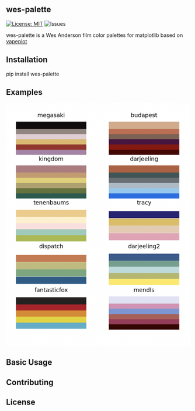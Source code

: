 ## wes-palette
[![License: MIT](https://img.shields.io/badge/License-MIT-yellow.svg)](https://opensource.org/licenses/MIT)
![Issues](https://img.shields.io/github/issues/au2232/wes-palette)

wes-palette is a Wes Anderson film color palettes for matplotlib based on [vapeplot](https://github.com/dantaki/vapeplot)

## Installation
pip install wes-palette

## Examples

![wes anderson palettes](palettes.png)

## Basic Usage

## Contributing

## License
